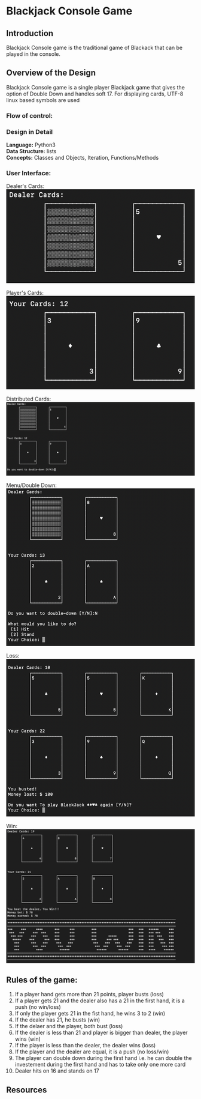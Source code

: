 # Blackjack Console Game
## Introduction 
Blackjack Console game is the traditional game of Blackack that can be played in the console.
## Overview of the Design
Blackjack Console game is a single player Blackjack game that gives the option of Double Down and handles soft 17. For displaying cards, UTF-8 linux based symbols are used
### Flow of control:

### Design in Detail

**Language:** Python3\
**Data Structure:** lists\
**Concepts:** Classes and Objects, Iteration, Functions/Methods

### User Interface:
Dealer's Cards:\
![](screenshot/dealers_cards.png)


Player's Cards:\
![](screenshot/players_cards.png)

Distributed Cards:\
![](screenshot/game_start.png)

Menu/Double Down:\
![](screenshot/Menu_double_down.png)

Loss:\
![](screenshot/busted.png)

Win:
![](screenshot/win.png)

## Rules of the game: 

1. If a player hand gets more than 21 points, player busts (loss)
2. If a player gets 21 and the dealer also has a 21 in the first hand, it is a push (no win/loss)
3. If only the player gets 21 in the fist hand, he wins 3 to 2 (win)
4. If the dealer has 21, he busts (win)
5. If the delaer and the player, both bust (loss)
6. If the dealer is less than 21 and player is bigger than dealer, the player wins (win)
7. If the player is less than the dealer, the dealer wins (loss)
8. If the player and the dealer are equal, it is a push (no loss/win)
9. The player can double down during the first hand i.e. he can double the investement during the first hand and has to take only one more card
10. Dealer hits on 16 and stands on 17

## Resources 
